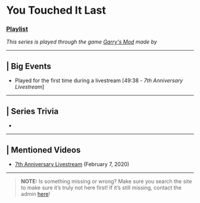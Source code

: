 # You Touched It Last
### [Playlist]()
*This series is played through the game [Garry's Mod]() made by []()*

----

## | Big Events
- Played for the first time during a livestream \[49:38 - *7th Anniversary Livestream*]

----

## | Series Trivia
- 

----
 
## | Mentioned Videos
- [7th Anniversary Livestream](https://youtu.be/GBFpW-t83Zs) \(February 7, 2020)
 
----
 
> **NOTE:** Is something missing or wrong? Make sure you search the site to make sure it’s truly not here first! If it’s still missing, contact the admin [here](../chapter_2.md)!